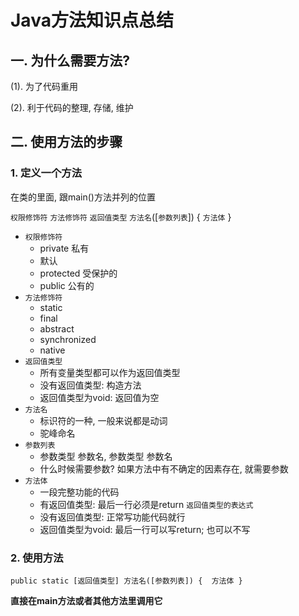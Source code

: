 # Java方法知识点总结

## 一. 为什么需要方法?
(1). 为了代码重用

(2). 利于代码的整理, 存储, 维护

## 二. 使用方法的步骤
### 1. 定义一个方法

在类的里面, 跟main()方法并列的位置

`权限修饰符` `方法修饰符` `返回值类型` `方法名`([`参数列表`]) {
            `方法体`
}
- `权限修饰符`
  - private 私有
  - 默认
  - protected 受保护的
  - public 公有的
- `方法修饰符`
  - static
  - final
  - abstract
  - synchronized
  - native
- `返回值类型`
  - 所有变量类型都可以作为返回值类型
  - 没有返回值类型: 构造方法
  - 返回值类型为void: 返回值为空
- `方法名`
  - 标识符的一种, 一般来说都是动词
  - 驼峰命名
- `参数列表`
  - 参数类型 参数名, 参数类型 参数名
  - 什么时候需要参数? 如果方法中有不确定的因素存在, 就需要参数
- `方法体`
  - 一段完整功能的代码
  - 有返回值类型: 最后一行必须是return `返回值类型的表达式`
  - 没有返回值类型: 正常写功能代码就行
  - 返回值类型为void: 最后一行可以写return; 也可以不写
### 2. 使用方法
`public static [返回值类型] 方法名([参数列表]) { 
方法体
}`

**直接在main方法或者其他方法里调用它**